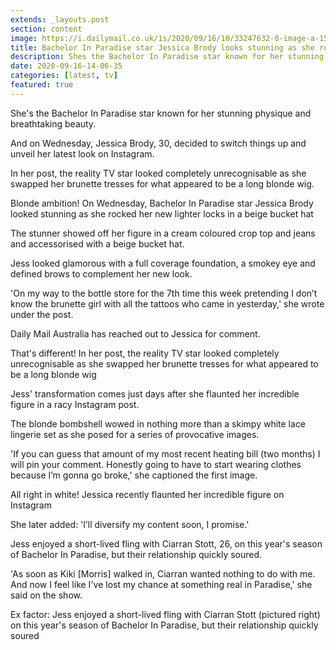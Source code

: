 ```yaml
---
extends: _layouts.post
section: content
image: https://i.dailymail.co.uk/1s/2020/09/16/10/33247632-0-image-a-15_1600248466177.jpg 
title: Bachelor In Paradise star Jessica Brody looks stunning as she rocks new lighter locks 
description: Shes the Bachelor In Paradise star known for her stunning physique and breathtaking beauty. 
date: 2020-09-16-14-06-35 
categories: [latest, tv] 
featured: true 
--- 
```

She's the Bachelor In Paradise star known for her stunning physique and breathtaking beauty.

And on Wednesday, Jessica Brody, 30, decided to switch things up and unveil her latest look on Instagram.

In her post, the reality TV star looked completely unrecognisable as she swapped her brunette tresses for what appeared to be a long blonde wig. 

Blonde ambition! On Wednesday, Bachelor In Paradise star Jessica Brody looked stunning as she rocked her new lighter locks in a beige bucket hat 

 

The stunner showed off her figure in a cream coloured crop top and jeans and accessorised with a beige bucket hat.  

Jess looked glamorous with a full coverage foundation, a smokey eye and defined brows to complement her new look. 

'On my way to the bottle store for the 7th time this week pretending I don’t know the brunette girl with all the tattoos who came in yesterday,' she wrote under the post.

Daily Mail Australia has reached out to Jessica for comment.  

That's different! In her post, the reality TV star looked completely unrecognisable as she swapped her brunette tresses for what appeared to be a long blonde wig

Jess' transformation comes just days after she flaunted her incredible figure in a racy Instagram post.

The blonde bombshell wowed in nothing more than a skimpy white lace lingerie set as she posed for a series of provocative images.

'If you can guess that amount of my most recent heating bill (two months) I will pin your comment. Honestly going to have to start wearing clothes because I’m gonna go broke,' she captioned the first image.

All right in white! Jessica recently flaunted her incredible figure on Instagram 

She later added: 'I’ll diversify my content soon, I promise.' 

Jess enjoyed a short-lived fling with Ciarran Stott, 26, on this year's season of Bachelor In Paradise, but their relationship quickly soured.

'As soon as Kiki [Morris] walked in, Ciarran wanted nothing to do with me. And now I feel like I've lost my chance at something real in Paradise,' she said on the show. 

Ex factor: Jess enjoyed a short-lived fling with Ciarran Stott (pictured right) on this year's season of Bachelor In Paradise, but their relationship quickly soured


